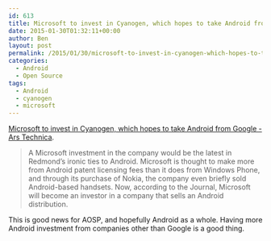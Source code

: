 ```yaml
---
id: 613
title: Microsoft to invest in Cyanogen, which hopes to take Android from Google
date: 2015-01-30T01:32:11+00:00
author: Ben
layout: post
permalink: /2015/01/30/microsoft-to-invest-in-cyanogen-which-hopes-to-take-android-from-google/
categories:
  - Android
  - Open Source
tags:
  - Android
  - cyanogen
  - microsoft
---
```

[Microsoft to invest in Cyanogen, which hopes to take Android from Google - Ars Technica](http://arstechnica.com/gadgets/2015/01/microsoft-to-invest-in-cyanogen-hopes-to-take-android-away-from-google/).

> A Microsoft investment in the company would be the latest in Redmond&#8217;s ironic ties to Android. Microsoft is thought to make more from Android patent licensing fees than it does from Windows Phone, and through its purchase of Nokia, the company even briefly sold Android-based handsets. Now, according to the Journal, Microsoft will become an investor in a company that sells an Android distribution.

This is good news for AOSP, and hopefully Android as a whole. Having more Android investment from companies other than Google is a good thing.
